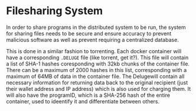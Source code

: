 # Filesharing System

In order to share programs in the distributed system to be run, the system for sharing files needs to be secure and ensure accuracy to prevent malicious software as well as prevent requiring a centralized database.

This is done in a similar fashion to torrenting. Each docker container will have a corresponding `.DELUGE` file (like torrent, get it?). This file will contain a list of SHA-1 hashes coresponding with 32kb chunks of the container file. There can be a maximum of 2000 hashes in this list, corresponding with a maximum of 64MB of data in the container file.
The Delugewill contain all necessary information for returning data back to the original recipient (just their wallet address and IP address) which is also used for charging them. It will also have the programID, which is a SHA-256 hash of the entire container, used to ideentify it and differentiate between others.
